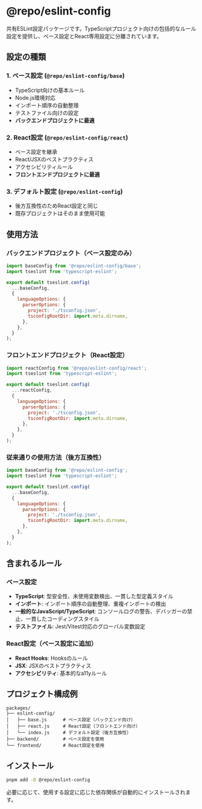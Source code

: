 # @repo/eslint-config

共有ESLint設定パッケージです。TypeScriptプロジェクト向けの包括的なルール設定を提供し、ベース設定とReact専用設定に分離されています。

## 設定の種類

### 1. ベース設定 (`@repo/eslint-config/base`)
- TypeScript向けの基本ルール
- Node.js環境対応
- インポート順序の自動整理
- テストファイル向けの設定
- **バックエンドプロジェクトに最適**

### 2. React設定 (`@repo/eslint-config/react`)
- ベース設定を継承
- React/JSXのベストプラクティス
- アクセシビリティルール
- **フロントエンドプロジェクトに最適**

### 3. デフォルト設定 (`@repo/eslint-config`)
- 後方互換性のためReact設定と同じ
- 既存プロジェクトはそのまま使用可能

## 使用方法

### バックエンドプロジェクト（ベース設定のみ）

```javascript
import baseConfig from '@repo/eslint-config/base';
import tseslint from 'typescript-eslint';

export default tseslint.config(
  ...baseConfig,
  {
    languageOptions: {
      parserOptions: {
        project: './tsconfig.json',
        tsconfigRootDir: import.meta.dirname,
      },
    },
  }
);
```

### フロントエンドプロジェクト（React設定）

```javascript
import reactConfig from '@repo/eslint-config/react';
import tseslint from 'typescript-eslint';

export default tseslint.config(
  ...reactConfig,
  {
    languageOptions: {
      parserOptions: {
        project: './tsconfig.json',
        tsconfigRootDir: import.meta.dirname,
      },
    },
  }
);
```

### 従来通りの使用方法（後方互換性）

```javascript
import baseConfig from '@repo/eslint-config';
import tseslint from 'typescript-eslint';

export default tseslint.config(
  ...baseConfig,
  {
    languageOptions: {
      parserOptions: {
        project: './tsconfig.json',
        tsconfigRootDir: import.meta.dirname,
      },
    },
  }
);
```

## 含まれるルール

### ベース設定
- **TypeScript**: 型安全性、未使用変数検出、一貫した型定義スタイル
- **インポート**: インポート順序の自動整理、重複インポートの検出
- **一般的なJavaScript/TypeScript**: コンソールログの警告、デバッガーの禁止、一貫したコーディングスタイル
- **テストファイル**: Jest/Vitest対応のグローバル変数設定

### React設定（ベース設定に追加）
- **React Hooks**: Hooksのルール
- **JSX**: JSXのベストプラクティス
- **アクセシビリティ**: 基本的なa11yルール

## プロジェクト構成例

```
packages/
├── eslint-config/
│   ├── base.js      # ベース設定（バックエンド向け）
│   ├── react.js     # React設定（フロントエンド向け）
│   └── index.js     # デフォルト設定（後方互換性）
├── backend/         # ベース設定を使用
└── frontend/        # React設定を使用
```

## インストール

```bash
pnpm add -D @repo/eslint-config
```

必要に応じて、使用する設定に応じた依存関係が自動的にインストールされます。
